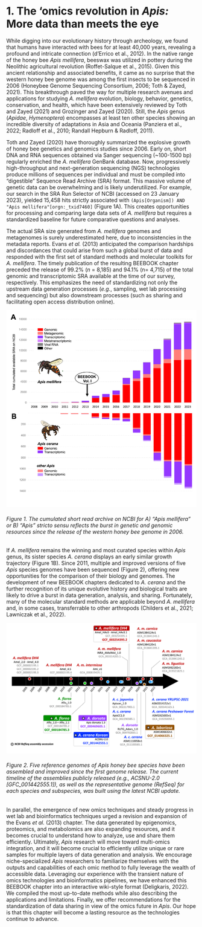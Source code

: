 # 1. The ‘omics revolution in *Apis:* More data than meets the eye

While digging into our evolutionary history through archeology, we found that humans have interacted with bees for at least 40,000 years, revealing a profound and intricate connection (d’Errico et al., 2012). In the native range of the honey bee *Apis mellifera*, beeswax was utilized in pottery during the Neolithic agricultural revolution (Roffet-Salque et al., 2015). Given this ancient relationship and associated benefits, it came as no surprise that the western honey bee genome was among the first insects to be sequenced in 2006 (Honeybee Genome Sequencing Consortium, 2006; Toth & Zayed, 2021). This breakthrough paved the way for multiple research avenues and applications for studying *A. mellifera* evolution, biology, behavior, genetics, conservation, and health, which have been extensively reviewed by Toth and Zayed (2021) and Grozinger and Zayed (2020). Still, the *Apis* genus (*Apidae*, *Hymenoptera*) encompasses at least ten other species showing an incredible diversity of adaptations in Asia and Oceania (Panziera et al., 2022; Radloff et al., 2010; Randall Hepburn & Radloff, 2011).

Toth and Zayed (2020) have thoroughly summarized the explosive growth of honey bee genetics and genomics studies since 2006. Early on, short DNA and RNA sequences obtained via Sanger sequencing (~100-1500 bp) regularly enriched the *A. mellifera* GenBank database. Now, progressively high-throughput and next-generation sequencing (NGS) technologies produce millions of sequences per individual and must be compiled into “digestible” Sequence Read Archive (SRA) format. This massive volume of genetic data can be overwhelming and is likely underutilized. For example, our search in the SRA Run Selector of NCBI (accessed on 23 January 2023), yielded 15,458 hits strictly associated with `(Apis[Organism]) AND "Apis mellifera"[orgn:_txid7460]` (Figure 1A). This creates opportunities for processing and comparing large data sets of *A. mellifera* but requires a standardized baseline for future comparative questions and analyses.

The actual SRA size generated from *A. mellifera* genomes and metagenomes is surely underestimated here, due to inconsistencies in the metadata reports. Evans *et al.* (2013) anticipated the comparison hardships and discordances that could arise from such a global burst of data and responded with the first set of standard methods and molecular toolkits for *A. mellifera*. The timely publication of the resulting BEEBOOK chapter preceded the release of 99.2% (*n* = 8,185) and 94.1% (n= 4,715) of the total genomic and transcriptomic SRA available at the time of our survey, respectively. This emphasizes the need of standardizing not only the upstream data generation processes (*e.g.*, sampling, wet lab processing and sequencing) but also downstream processes (such as sharing and facilitating open access distribution online).

![Figure 1](assets/SRA_NCBI_accumulated.png)

###### Figure 1. The cumulated short read archive on NCBI for A) “*Apis mellifera*” or B) “*Apis*” *stricto sensu* reflects the burst in genetic and genomic resources since the release of the western honey bee genome in 2006.

If *A. mellifera* remains the winning and most curated species within *Apis* genus, its sister species *A. cerana* displays an early similar growth trajectory (Figure 1B). Since 2011, multiple and improved versions of five *Apis* species genomes have been sequenced (Figure 2), offering new opportunities for the comparison of their biology and genomes. The development of new BEEBOOK chapters dedicated to *A. cerana* and the further recognition of its unique evolutive history and biological traits are likely to drive a burst in data generation, analysis, and sharing. Fortunately, many of the molecular standard methods are applicable beyond *A. mellifera* and, in some cases, transferrable to other arthropods (Childers et al., 2021; Lawniczak et al., 2022).

![Figure 2](assets/Figure_2.png)

###### Figure 2. Five reference genomes of *Apis* honey bee species have been assembled and improved since the first genome release. The current timeline of the assemblies publicly released (*e.g.*, ACSNU-2.0 [GFC_001442555.1]), as well as the representative genome (RefSeq) for each species and subspecies, was built using the latest NCBI update.

In parallel, the emergence of new omics techniques and steady progress in wet lab and bioinformatics techniques urged a revision and expansion of the Evans *et al.* (2013) chapter. The data generated by epigenomics, proteomics, and metabolomics are also expanding resources, and it becomes crucial to understand how to analyze, use and share them efficiently. Ultimately, *Apis* research will move toward multi-omics integration, and it will become crucial to efficiently utilize unique or rare samples for multiple layers of data generation and analysis. We encourage niche-specialized *Apis* researchers to familiarize themselves with the outputs and capabilities of each omic method to fully leverage the wealth of accessible data. Leveraging our experience with the transient nature of omics technologies and bioinformatics pipelines, we have enhanced this BEEBOOK chapter into an interactive wiki-style format (Deligkaris, 2022). We compiled the most up-to-date methods while also describing the applications and limitations. Finally, we offer recommendations for the standardization of data sharing in view of the omics future in *Apis*. Our hope is that this chapter will become a lasting resource as the technologies continue to advance.
